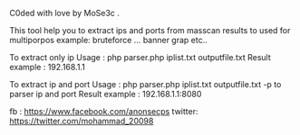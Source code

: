 C0ded with love by MoSe3c .

This tool help you to extract ips and ports from masscan results
to used for multiporpos 
example: 
bruteforce  ...
banner grap
etc..

To extract only ip
Usage : php parser.php iplist.txt outputfile.txt
Result example : 192.168.1.1

To extract ip and port
Usage : php parser.php iplist.txt outputfile.txt -p to parser ip and port 
Result example : 192.168.1.1:8080

fb : https://www.facebook.com/anonsecps
twitter: https://twitter.com/mohammad_20098
